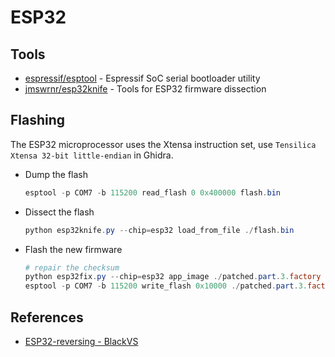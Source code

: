 # ESP32

## Tools

* [espressif/esptool](https://github.com/espressif/esptool) - Espressif SoC serial bootloader utility
* [jmswrnr/esp32knife](https://github.com/jmswrnr/esp32knife) - Tools for ESP32 firmware dissection


## Flashing

The ESP32 microprocessor uses the Xtensa instruction set, use `Tensilica Xtensa 32-bit little-endian` in Ghidra.

* Dump the flash
    ```ps1
    esptool -p COM7 -b 115200 read_flash 0 0x400000 flash.bin
    ```

* Dissect the flash
    ```ps1
    python esp32knife.py --chip=esp32 load_from_file ./flash.bin
    ```

* Flash the new firmware
    ```ps1
    # repair the checksum
    python esp32fix.py --chip=esp32 app_image ./patched.part.3.factory 
    esptool -p COM7 -b 115200 write_flash 0x10000 ./patched.part.3.factory.fixed
    ```

## References

* [ESP32-reversing - BlackVS](https://github.com/BlackVS/ESP32-reversing)

